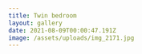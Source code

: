 ```yaml
---
title: Twin bedroom
layout: gallery
date: 2021-08-09T00:00:47.191Z
image: /assets/uploads/img_2171.jpg
---
```

